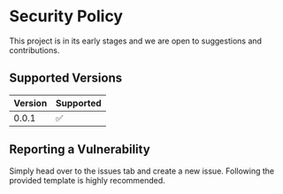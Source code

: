 # Security Policy

This project is in its early stages and we are open to suggestions and contributions. 

## Supported Versions

| Version | Supported          |
| ------- | ------------------ |
| 0.0.1   | :white_check_mark: |

## Reporting a Vulnerability

Simply head over to the issues tab and create a new issue. Following the provided template is highly recommended.
